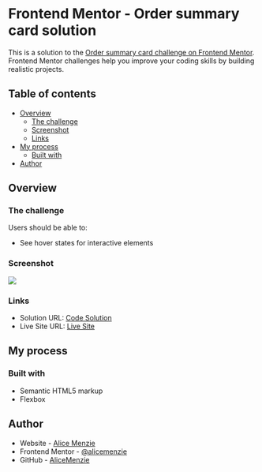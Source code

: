 # Frontend Mentor - Order summary card solution

This is a solution to the [Order summary card challenge on Frontend Mentor](https://www.frontendmentor.io/challenges/order-summary-component-QlPmajDUj). Frontend Mentor challenges help you improve your coding skills by building realistic projects. 

## Table of contents

- [Overview](#overview)
  - [The challenge](#the-challenge)
  - [Screenshot](#screenshot)
  - [Links](#links)
- [My process](#my-process)
  - [Built with](#built-with)
- [Author](#author)


## Overview

### The challenge

Users should be able to:

- See hover states for interactive elements

### Screenshot

![](./screenshot.jpg)

### Links

- Solution URL: [Code Solution](https://github.com/AliceMenzie/FM-Order-Summary)
- Live Site URL: [Live Site](https://alicemenzie.github.io/FM-Order-Summary/)

## My process

### Built with

- Semantic HTML5 markup
- Flexbox


## Author

- Website - [Alice Menzie](https://www.alicemenzie.dev)
- Frontend Mentor - [@alicemenzie](https://www.frontendmentor.io/profile/AliceMenzie)
- GitHub - [AliceMenzie](https://github.com/AliceMenzie)

